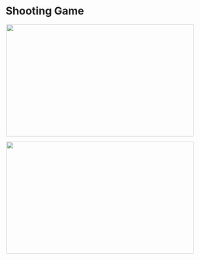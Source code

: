 # Shooting Game
<p align="center">
  <img width="500" height="300" src="https://user-images.githubusercontent.com/27751735/58525776-976c8700-81d5-11e9-836e-59d31addf161.png">
</p>
<p align="center">
  <img width="500" height="300" src="https://user-images.githubusercontent.com/27751735/58525778-98051d80-81d5-11e9-8251-ebdc6f0437ec.png">
</p>

